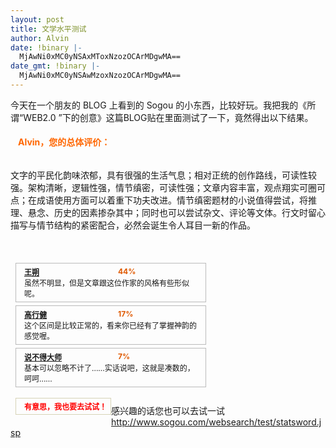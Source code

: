 ```yaml
---
layout: post
title: 文学水平测试
author: Alvin
date: !binary |-
  MjAwNi0xMC0yNSAxMToxNzozOCArMDgwMA==
date_gmt: !binary |-
  MjAwNi0xMC0yNSAwMzoxNzozOCArMDgwMA==
---
```

今天在一个朋友的 BLOG 上看到的 Sogou 的小东西，比较好玩。我把我的《所谓“WEB2.0 ”下的创意》这篇BLOG贴在里面测试了一下，竟然得出以下结果。 
<h2 class="title1">Alvin，您的总体评价：</h2>
<p class="evaluate">文字的平民化韵味浓郁，具有很强的生活气息；相对正统的创作路线，可读性较强。架构清晰，逻辑性强，情节缜密，可读性强；文章内容丰富，观点翔实可圈可点；在成语使用方面可以着重下功夫改进。情节缜密题材的小说值得尝试，将推理、悬念、历史的因素掺杂其中；同时也可以尝试杂文、评论等文体。行文时留心描写与情节结构的紧密配合，必然会诞生令人耳目一新的作品。
<style type="text/css">.articletest {width: 305px;background: url(http://www.sogou.com/images/statsword/logo.gif) no-repeat 8px top;padding: 37px 8px 8px;font-size: 12px;}.resultbox{border: 1px solid #bbb;padding: 5px 13px;margin-bottom: 5px;}.resultbox dl, .resultbox dd {	margin: 0;padding: 0;}.authorname {width: 70px;float: left;font-weight: bold;}.bar{width: 80px;float: left;}.similarity{color: #DF5900;float: left;font-weight: bold;}.comment {clear: both;}.bg1 {background:url(http://www.sogou.com/images/statsword/star1.gif) no-repeat right top;}.bg2 {background: url(http://www.sogou.com/images/statsword/star2.gif) no-repeat right top; }.bg3 {	background: url(http://www.sogou.com/images/statsword/star3.gif) no-repeat right top; }.wanttest {	float: left;	clear:both;	font-weight: bold;	color: red;	padding: 4px 6px;	line-height: normal;	border: 1px solid #D6D3B7;}.wanttest {	float: left;	clear:both;	font-weight: bold;	color: red;	padding: 4px 6px 4px 13px;	line-height: normal;	border: 1px solid #D6D3B7;	background: url(http://www.sogou.com/images/statsword/ss.gif) no-repeat 7px 8px;}.wanttest a {	color: red;	text-decoration: none;}.title1, .title2, .title3 {	font-size: 14px;	color: #f60;}.title1 {	background: url(http://www.sogou.com/images/statsword/icon1.gif) no-repeat 4px center;	padding: 0 12px;        height:1%;}</style>
<div class="articletest">
<div class="resultbox bg1">
<dl>
<dt class="authorname"><a target="_blank" href="http://www.sogou.com/web?query= 王朔">王朔</a> </dt>
<dd class="bar"><img height="13" width="84" alt="" src="http://www.sogou.com/images/statsword/bar1.gif" /> </dd>
<dd class="similarity">44% </dd>
<dd class="comment">虽然不明显，但是文章跟这位作家的风格有些形似呢。</dd></dl></div>
<div class="resultbox bg2">
<dl>
<dt class="authorname"><a target="_blank" href="http://www.sogou.com/web?query= 高行健">高行健</a> </dt>
<dd class="bar"><img height="13" width="32" alt="" src="http://www.sogou.com/images/statsword/bar2.gif" /> </dd>
<dd class="similarity">17% </dd>
<dd class="comment">这个区间是比较正常的，看来你已经有了掌握神韵的感觉喔。</dd></dl></div>
<div class="resultbox bg3">
<dl>
<dt class="authorname"><a target="_blank" href="http://www.sogou.com/web?query= 说不得大师">说不得大师</a> </dt>
<dd class="bar"><img height="13" width="12" alt="" src="http://www.sogou.com/images/statsword/bar3.gif" /> </dd>
<dd class="similarity">7% </dd>
<dd class="comment">基本可以忽略不计了......实话说吧，这就是凑数的，呵呵......</dd></dl></div>
<p class="wanttest">有意思，我也要去试试！</div>
 
感兴趣的话您也可以去试一试
http://www.sogou.com/websearch/test/statsword.jsp

